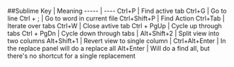 ##Sublime
Key  | Meaning
-----  | ----
Ctrl+P  | Find active tab
Ctrl+G  | Go to line
Ctrl + ;  | Go to word in current file
Ctrl+Shift+P  | Find Action
Ctrl+Tab  | Iterate over tabs
Ctrl+W  | Close avtive tab
Ctrl + PgUp  | Cycle up through tabs
Ctrl + PgDn  | Cycle down through tabs
  | 
Alt+Shift+2   |   Split view into two columns
Alt+Shift+1   |   Revert view to single column
  | 
Ctrl+Alt+Enter  | In the replace panel will do a replace all
Alt+Enter  | Will do a find all, but there's no shortcut for a single replacement

